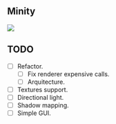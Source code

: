 ## Minity
![](smallpreview.gif)

## TODO
- [ ] Refactor.
   - [ ] Fix renderer expensive calls.
   - [ ] Arquitecture.
- [ ] Textures support.
- [ ] Directional light.
- [ ] Shadow mapping.
- [ ] Simple GUI.
